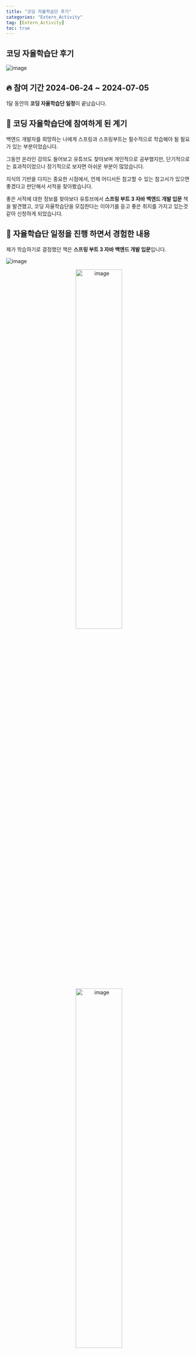 ```yaml
---
title: "코딩 자율학습단 후기"
categories: "Extern_Activity"
tag: [Extern_Activity]
toc: true
---
```


## 코딩 자율학습단 후기

![image](https://imgur.com/MMX8mFn.png)

## 🔥 참여 기간 2024-06-24 ~ 2024-07-05

1달 동안의 **코딩 자율학습단 일정**이 끝났습니다.

## 🤔 코딩 자율학습단에 참여하게 된 계기

백엔드 개발자를 희망하는 나에게 스프링과 스프링부트는 필수적으로 학습해야 될 필요가 있는 부분이었습니다.

그동안 온라인 강의도 들어보고 유튜브도 찾아보며 개인적으로 공부했지만, 단기적으로는 효과적이었으나 장기적으로 보자면 아쉬운 부분이 많았습니다.

지식의 기반을 다지는 중요한 시점에서, 언제 어디서든 참고할 수 있는 참고서가 있으면 좋겠다고 판단해서 서적을 찾아봤습니다.

좋은 서적에 대한 정보를 찾아보다 유튜브에서 **스프링 부트 3 자바 백엔드 개발 입문** 책을 발견했고, 코딩 자율학습단을 모집한다는 이야기를 듣고 좋은 취지를 가지고 있는것 같아 신청하게 되었습니다.

## 📖 자율학습단 일정을 진행 하면서 경험한 내용

제가 학습하기로 결정했던 책은 **스프링 부트 3 자바 백엔드 개발 입문**입니다.

![image](https://imgur.com/6I6LRoY.png)

<center>
<img src="https://image.aladin.co.kr/Community/paper/2024/0623/pimg_7696992274336130.jpg" alt="image" style="width: 50%;" />
</center>

<center>
<img src="https://image.aladin.co.kr/Community/paper/2024/0623/pimg_7696992274336134.jpg" alt="image" style="width: 50%;" />
</center>

책을 받아보고 구성을 확인해보니, 기반을 다지기 위해 꼭 필요한 핵심 내용으로만 구성되어 있던 부분이 일단 마음에 들었습니다.

그리고 교재를 통해 실습을 해보면서 그동안 공부해왔던 어떤 교재보다 상세하고 친절한 설명에 혼자서라도 충분히 학습할 수 있었습니다.

그 외 책에 대한 자세한 후기는 별도로 작성했으니 참고 부탁드립니다.

[스프링 부트 3 책 후기](https://blog.aladin.co.kr/769699227/15635041)

---

자율학습단의 일정은 크게 어렵지 않았습니다.

매일 책을 통해 정해진 범위를 학습하고, 주마다 후기글을 블로그에 작성해서 링크를 공유하기만 하면 되는 부분이었습니다.

다음은 매주 작성한 후기글의 링크 입니다.

> 1주차 후기 링크 : [코딩 자율학습단 1주차](https://re-note.github.io/extern_activity/%EC%BD%94%EB%94%A9-%EC%9E%90%EC%9C%A8%ED%95%99%EC%8A%B5%EB%8B%A8-1%EC%A3%BC%EC%B0%A8/)
>
> 2주차 후기 링크 : [코딩 자율학습단 2주차](https://re-note.github.io/extern_activity/%EC%BD%94%EB%94%A9-%EC%9E%90%EC%9C%A8%ED%95%99%EC%8A%B5%EB%8B%A8-2%EC%A3%BC%EC%B0%A8/)
>
> 3주차 후기 링크 : [코딩 자율학습단 3주차](https://re-note.github.io/extern_activity/%EC%BD%94%EB%94%A9-%EC%9E%90%EC%9C%A8%ED%95%99%EC%8A%B5%EB%8B%A8-3%EC%A3%BC%EC%B0%A8/)
>
> 4주차 후기 링크 : [코딩 자율학습단 4주차](https://re-note.github.io/extern_activity/%EC%BD%94%EB%94%A9-%EC%9E%90%EC%9C%A8%ED%95%99%EC%8A%B5%EB%8B%A8-4%EC%A3%BC%EC%B0%A8/)

이렇게 매주 작성된 후기글을 바라보니 한달동안 책 하나를 정말 확실하게 공부했다는 신뢰감을 받았습니다.

---

자율학습단 일정에서 특히 좋았던 부분은, 매일 카카오톡 개인 메시지로 오늘 학습해야하는 범위와 응원글을 보내주는 것이었습니다.

<center>
<img src="https://imgur.com/AYsnaY1.png" alt="image" style="width: 50%;" />
</center>

### 1. 이렇게 메시지를 받으면 오늘 하루의 공부를 시작합니다.

![image](https://imgur.com/4jGYAft.png)

### 2. 그 다음으로 하루 정해진 분량을 열심히 실습하면서 학습합니다.

![image](https://imgur.com/59AI4u0.png)

### 3. 마지막으로 주간 회고에 오늘 학습 분량에 대한 회고를 작성하면 하루 일과가 마무리 됩니다.

또한 교재에 대한 학습 커리큘럼을 별도로 제공하고, 교재의 실습코드도 제공된다는 점에서 정말 교재에 대한 가이드 라인을 확실하게 잡아준다는 느낌을 받았습니다.

## 💡 자율학습단이 끝나고 얻은 것과 느낀 점

자율학습단 일정이 끝나고 생각해보니 책 하나를 가지고 이렇게 확실하게 학습하는 경험을 해본적이 처음이였고, 덕분에 스프링 부트에 대한 기반 지식을 확실하게 얻을 수 있었습니다.

![image](https://imgur.com/sNXNyY9.png)

책의 표지와 모집 공고글에서 확인한 것처럼 코딩 자율학습단은 **스스로 하는 프로그래밍 공부**를 확실하게 알려주는 과정이고, 이를 통해 앞으로도 자기 주도적으로 학습할 수 있도록 공부하는 방법을 깨달았다고 생각합니다.

## 마무리하며

자율학습단의 도움으로 쌓아올린 지식과 경험을 기반으로 앞으로도 더욱 스스로 공부하며 끊임없이 성장하는 개발자가 되려고 합니다.

